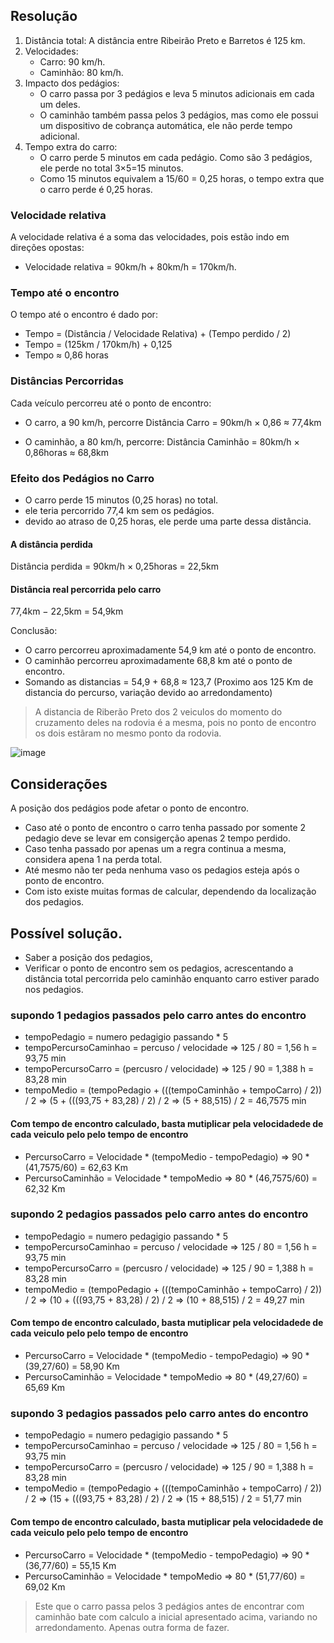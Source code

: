 ## Resolução

1. Distância total: A distância entre Ribeirão Preto e Barretos é 125 km.
2. Velocidades:
   * Carro: 90 km/h.
   * Caminhão: 80 km/h.
3. Impacto dos pedágios:
   * O carro passa por 3 pedágios e leva 5 minutos adicionais em cada um deles.
   * O caminhão também passa pelos 3 pedágios, mas como ele possui um dispositivo de cobrança automática, ele não perde tempo adicional.
4. Tempo extra do carro:
   *  O carro perde 5 minutos em cada pedágio. Como são 3 pedágios, ele perde no total 3×5=15 minutos.
   *  Como 15 minutos equivalem a 15/60 = 0,25 horas, o tempo extra que o carro perde é 0,25 horas.
  
### Velocidade relativa
A velocidade relativa é a soma das velocidades, pois estão indo em direções opostas:

* Velocidade relativa = 90km/h + 80km/h = 170km/h.

### Tempo até o encontro

O tempo até o encontro é dado por:

* Tempo = (Distância / Velocidade Relativa) + (Tempo perdido / 2)
* Tempo = (125km / 170km/h) + 0,125
* Tempo ≈ 0,86 horas

### Distâncias Percorridas
Cada veículo percorreu até o ponto de encontro:

* O carro, a 90 km/h, percorre
  Distância Carro = 90km/h × 0,86 ≈ 77,4km

* O caminhão, a 80 km/h, percorre:
  Distância Caminhão = 80km/h × 0,86horas ≈ 68,8km

### Efeito dos Pedágios no Carro
* O carro perde 15 minutos (0,25 horas) no total.
* ele teria percorrido 77,4 km sem os pedágios.
* devido ao atraso de 0,25 horas, ele perde uma parte dessa distância.

#### A distância perdida
Distância perdida = 90km/h × 0,25horas = 22,5km

#### Distância real percorrida pelo carro
77,4km − 22,5km = 54,9km

Conclusão:
* O carro percorreu aproximadamente 54,9 km até o ponto de encontro.
* O caminhão percorreu aproximadamente 68,8 km até o ponto de encontro.
* Somando as distancias = 54,9 + 68,8 ≈ 123,7 (Proximo aos 125 Km de distancia do percurso, variação devido ao arredondamento)


> A distancia de Riberão Preto dos 2 veiculos do momento do cruzamento deles na rodovia é a mesma, pois no ponto de encontro os dois estãram no mesmo ponto da rodovia.

![image](https://github.com/user-attachments/assets/0534e4df-858f-4edf-b2c0-6fbbf1104c77)

## Considerações

A posição dos pedágios pode afetar o ponto de encontro.

* Caso até o ponto de encontro o carro tenha passado por somente 2 pedagio deve se levar em consigerção apenas 2 tempo perdido.
* Caso tenha passado por apenas um a regra continua a mesma, considera apena 1 na perda total.
* Até mesmo não ter peda nenhuma vaso os pedagios esteja após o ponto de encontro.
* Com isto existe muitas formas de calcular, dependendo da localização dos pedagios.

## Possível solução.
* Saber a posição dos pedagios,
* Verificar o ponto de encontro sem os pedagios, acrescentando a distância total percorrida pelo caminhão enquanto carro estiver parado nos pedagios.

### supondo 1 pedagios passados pelo carro antes do encontro

* tempoPedagio = numero pedagigio passando * 5
* tempoPercursoCaminhao = percuso / velocidade => 125 / 80 = 1,56 h = 93,75 min
* tempoPercursoCarro = (percusro / velocidade) => 125 / 90 = 1,388 h = 83,28 min
* tempoMedio = (tempoPedagio + (((tempoCaminhão + tempoCarro) / 2)) / 2 => (5 + (((93,75 + 83,28) / 2) / 2 => (5 + 88,515) / 2 = 46,7575 min
  
#### Com tempo de encontro calculado, basta mutiplicar pela velocidadede de cada veiculo pelo pelo tempo de encontro

* PercursoCarro = Velocidade * (tempoMedio - tempoPedagio) => 90 * (41,7575/60) = 62,63 Km
* PercursoCaminhão = Velocidade * tempoMedio  => 80 * (46,7575/60) = 62,32 Km


### supondo 2 pedagios passados pelo carro antes do encontro

* tempoPedagio = numero pedagigio passando * 5
* tempoPercursoCaminhao = percuso / velocidade => 125 / 80 = 1,56 h = 93,75 min
* tempoPercursoCarro = (percusro / velocidade) => 125 / 90 = 1,388 h = 83,28 min
* tempoMedio = (tempoPedagio + (((tempoCaminhão + tempoCarro) / 2)) / 2 => (10 + (((93,75 + 83,28) / 2) / 2 => (10 + 88,515) / 2 = 49,27 min
  
#### Com tempo de encontro calculado, basta mutiplicar pela velocidadede de cada veiculo pelo pelo tempo de encontro

* PercursoCarro = Velocidade * (tempoMedio - tempoPedagio) => 90 * (39,27/60) = 58,90 Km
* PercursoCaminhão = Velocidade * tempoMedio  => 80 * (49,27/60) = 65,69 Km

### supondo 3 pedagios passados pelo carro antes do encontro

* tempoPedagio = numero pedagigio passando * 5
* tempoPercursoCaminhao = percuso / velocidade => 125 / 80 = 1,56 h = 93,75 min
* tempoPercursoCarro = (percusro / velocidade) => 125 / 90 = 1,388 h = 83,28 min
* tempoMedio = (tempoPedagio + (((tempoCaminhão + tempoCarro) / 2)) / 2 => (15 + (((93,75 + 83,28) / 2) / 2 => (15 + 88,515) / 2 = 51,77 min
  
#### Com tempo de encontro calculado, basta mutiplicar pela velocidadede de cada veiculo pelo pelo tempo de encontro

* PercursoCarro = Velocidade * (tempoMedio - tempoPedagio) => 90 * (36,77/60) = 55,15 Km
* PercursoCaminhão = Velocidade * tempoMedio  => 80 * (51,77/60) = 69,02 Km

> Este que o carro passa pelos 3 pedágios antes de encontrar com caminhão bate com calculo a inicial apresentado acima, variando no arredondamento. Apenas outra forma de fazer.
